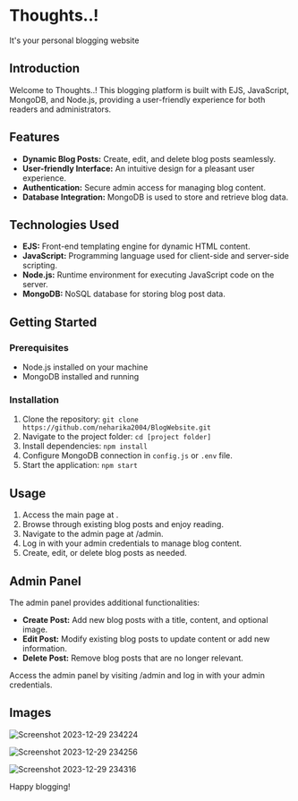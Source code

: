 # Thoughts..!

It's your  personal blogging website

## Introduction

Welcome to Thoughts..! This blogging platform is built with EJS, JavaScript, MongoDB, and Node.js, providing a user-friendly experience for both readers and administrators.

## Features

- **Dynamic Blog Posts:** Create, edit, and delete blog posts seamlessly.
- **User-friendly Interface:** An intuitive design for a pleasant user experience.
- **Authentication:** Secure admin access for managing blog content.
- **Database Integration:** MongoDB is used to store and retrieve blog data.
  

## Technologies Used

- **EJS:** Front-end templating engine for dynamic HTML content.
- **JavaScript:** Programming language used for client-side and server-side scripting.
- **Node.js:** Runtime environment for executing JavaScript code on the server.
- **MongoDB:** NoSQL database for storing blog post data.
  

## Getting Started

### Prerequisites

- Node.js installed on your machine
- MongoDB installed and running
  

### Installation

1. Clone the repository: `git clone https://github.com/neharika2004/BlogWebsite.git`
2. Navigate to the project folder: `cd [project folder]`
3. Install dependencies: `npm install`
4. Configure MongoDB connection in `config.js` or `.env` file.
5. Start the application: `npm start`

## Usage

1. Access the main page at .
2. Browse through existing blog posts and enjoy reading.
3. Navigate to the admin page at /admin.
4. Log in with your admin credentials to manage blog content.
5. Create, edit, or delete blog posts as needed.

## Admin Panel

The admin panel provides additional functionalities:

- **Create Post:** Add new blog posts with a title, content, and optional image.
- **Edit Post:** Modify existing blog posts to update content or add new information.
- **Delete Post:** Remove blog posts that are no longer relevant.

Access the admin panel by visiting /admin and log in with your admin credentials.

## Images
![Screenshot 2023-12-29 234224](https://github.com/neharika2004/BlogWebsite/assets/125340101/cf679190-97bb-4a19-8dce-85f5be3fe937)

![Screenshot 2023-12-29 234256](https://github.com/neharika2004/BlogWebsite/assets/125340101/bba02c8d-7459-4f38-8a86-f7e54915df3c)

![Screenshot 2023-12-29 234316](https://github.com/neharika2004/BlogWebsite/assets/125340101/d8c4818a-cf68-4087-b1c1-fc98e99f9f1f)


Happy blogging!
